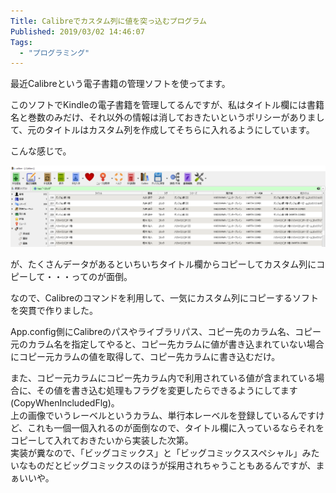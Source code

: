 ```yaml
---
Title: Calibreでカスタム列に値を突っ込むプログラム
Published: 2019/03/02 14:46:07
Tags:
  - "プログラミング"
---
```

最近Calibreという電子書籍の管理ソフトを使ってます。  

<?# OEmbed "https://forest.watch.impress.co.jp/library/software/calibre/" /?>



このソフトでKindleの電子書籍を管理してるんですが、私はタイトル欄には書籍名と巻数のみだけ、それ以外の情報は消しておきたいというポリシーがありまして、元のタイトルはカスタム列を作成してそちらに入れるようにしています。  

こんな感じで。  

![](20190302143609.png) 

が、たくさんデータがあるといちいちタイトル欄からコピーしてカスタム列にコピーして・・・ってのが面倒。  

なので、Calibreのコマンドを利用して、一気にカスタム列にコピーするソフトを突貫で作りました。  



<?# OEmbed "https://github.com/Ovis/CalibreBulkCopyMetaData" /?>

App.config側にCalibreのパスやライブラリパス、コピー先のカラム名、コピー元のカラム名を指定してやると、コピー先カラムに値が書き込まれていない場合にコピー元カラムの値を取得して、コピー先カラムに書き込むだけ。  

また、コピー元カラムにコピー先カラム内で利用されている値が含まれている場合に、その値を書き込む処理もフラグを変更したらできるようにしてます(CopyWhenIncludedFlg)。  
上の画像でいうレーベルというカラム、単行本レーベルを登録しているんですけど、これも一個一個入れるのが面倒なので、タイトル欄に入っているならそれをコピーして入れておきたいから実装した次第。  
実装が糞なので、「ビッグコミックス」と「ビッグコミックススペシャル」みたいなものだとビッグコミックスのほうが採用されちゃうこともあるんですが、まぁいいや。  


